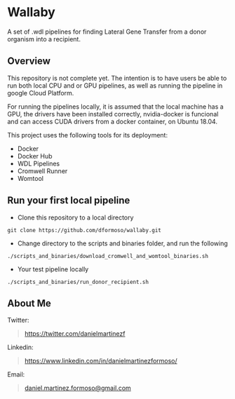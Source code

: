 # Wallaby
A set of .wdl pipelines for finding Lateral Gene Transfer from a donor organism into a recipient.

## Overview
This repository is not complete yet. The intention is to have users be able to run both local CPU and or GPU pipelines, as well as running the pipeline in google Cloud Platform.

For running the pipelines locally, it is assumed that the local machine has a GPU, the drivers have been installed correctly, nvidia-docker is funcional and can access CUDA drivers from a docker container, on Ubuntu 18.04.

This project uses the following tools for its deployment:
- Docker
- Docker Hub
- WDL Pipelines
- Cromwell Runner
- Womtool

## Run your first local pipeline
- Clone this repository to a local directory
~~~
git clone https://github.com/dformoso/wallaby.git
~~~

- Change directory to the scripts and binaries folder, and run the following
~~~
./scripts_and_binaries/download_cromwell_and_womtool_binaries.sh
~~~

- Your test pipeline locally
~~~
./scripts_and_binaries/run_donor_recipient.sh
~~~

## About Me
Twitter:
> https://twitter.com/danielmartinezf

Linkedin:
> https://www.linkedin.com/in/danielmartinezformoso/

Email:
> daniel.martinez.formoso@gmail.com

